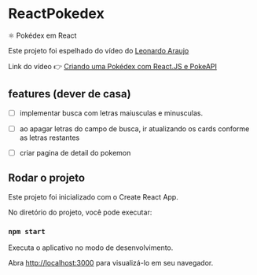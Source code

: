 # ReactPokedex
⚛ Pokédex em React

Este projeto foi espelhado do vídeo do [Leonardo Araujo](https://github.com/Leoujo)

Link do vídeo 👉 [Criando uma Pokédex com React.JS e PokeAPI](https://www.youtube.com/watch?v=dqMae44pEVk&t=6s&ab_channel=LeoUjo)

## features (dever de casa)
- [ ] implementar busca com letras maiusculas e minusculas.
- [ ] ao apagar letras do campo de busca, ir atualizando os cards conforme as letras restantes
- [ ] criar pagina de detail do pokemon


## Rodar o projeto
Este projeto foi inicializado com o Create React App.

No diretório do projeto, você pode executar:

### `npm start`
Executa o aplicativo no modo de desenvolvimento.

Abra [http://localhost:3000](http://localhost:3000) para visualizá-lo em seu navegador.


